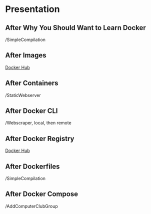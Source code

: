 # Presentation

## After Why You Should Want to Learn Docker

/SimpleCompilation

## After Images

[Docker Hub](https://docker.hub.com)

## After Containers

/StaticWebserver

## After Docker CLI

/Webscraper, local, then remote

## After Docker Registry

[Docker Hub](https://docker.hub.com)

## After Dockerfiles

/SimpleCompilation

## After Docker Compose

/AddComputerClubGroup